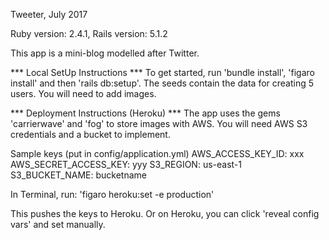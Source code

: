 Tweeter, July 2017

Ruby version: 2.4.1, Rails version: 5.1.2

This app is a mini-blog modelled after Twitter.  

*** Local SetUp Instructions ***
To get started, run 'bundle install', 'figaro install' and then 'rails db:setup'.  The seeds contain the data for creating 5 users.  You will need to add images.

*** Deployment Instructions (Heroku) ***
The app uses the gems 'carrierwave' and 'fog' to store images with AWS.  You will need AWS S3 credentials and a bucket to implement.

Sample keys (put in config/application.yml)
  AWS_ACCESS_KEY_ID: xxx
  AWS_SECRET_ACCESS_KEY: yyy
  S3_REGION: us-east-1
  S3_BUCKET_NAME: bucketname

In Terminal, run: 'figaro heroku:set -e production'

This pushes the keys to Heroku.  Or on Heroku, you can click 'reveal config vars' and set manually.

